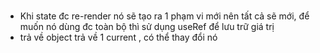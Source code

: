 ###
- Khi state đc re-render nó sẽ tạo ra 1 phạm vi mới nên tất cả sẽ mới, để muốn nó dùng đc  toàn bộ thì sử dụng useRef để lưu trữ giá trị
- trả về object trả về 1 current , có thể thay đổi nó